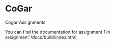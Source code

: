 # CoGar
Cogar Assignments

You can find the documentation for assignment 1 in assignment1/docs/build/index.html.
